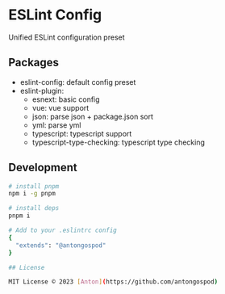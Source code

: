 # ESLint Config

Unified ESLint configuration preset

## Packages

- eslint-config: default config preset
- eslint-plugin:
  - esnext: basic config
  - vue: vue support
  - json: parse json + package.json sort
  - yml: parse yml
  - typescript: typescript support
  - typescript-type-checking: typescript type checking

## Development

```bash
# install pnpm
npm i -g pnpm

# install deps
pnpm i

# Add to your .eslintrc config
{
  "extends": "@antongospod"
}

## License

MIT License © 2023 [Anton](https://github.com/antongospod)
